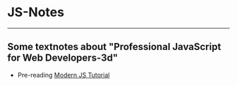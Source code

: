 # JS-Notes
---
## Some textnotes about "Professional JavaScript for Web Developers-3d"
- Pre-reading
[Modern JS Tutorial](https://javascript.info/)
